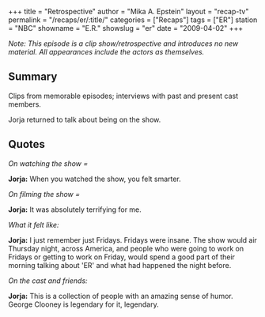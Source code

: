 +++
title = "Retrospective"
author = "Mika A. Epstein"
layout = "recap-tv"
permalink = "/recaps/er/:title/"
categories = ["Recaps"]
tags = ["ER"]
station = "NBC"
showname = "E.R."
showslug = "er"
date = "2009-04-02"
+++

_Note: This episode is a clip show/retrospective and introduces no new material. All appearances include the actors as themselves._

## Summary  
  
Clips from memorable episodes; interviews with past and present cast members.

Jorja returned to talk about being on the show.

## Quotes  
  
_On watching the show =_
  
**Jorja:** When you watched the show, you felt smarter.

_On filming the show =_
  
**Jorja:** It was absolutely terrifying for me.

_What it felt like:_
  
**Jorja:** I just remember just Fridays. Fridays were insane. The show would air Thursday night, across America, and people who were going to work on Fridays or getting to work on Friday, would spend a good part of their morning talking about 'ER' and what had happened the night before.

_On the cast and friends:_
  
**Jorja:** This is a collection of people with an amazing sense of humor. George Clooney is legendary for it, legendary.